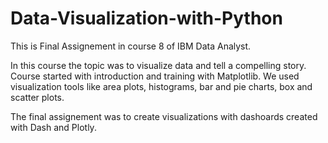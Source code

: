 # Data-Visualization-with-Python

This is Final Assignement in course 8 of IBM Data Analyst. 

In this course the topic was to visualize data and tell a compelling story. Course started with introduction and training with Matplotlib. We used visualization tools like area plots, histograms, bar and pie charts, box and scatter plots.

The final assignement was to create visualizations with dashoards created with Dash and Plotly. 
